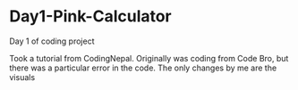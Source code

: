 # Day1-Pink-Calculator
Day 1 of coding project

Took a tutorial from CodingNepal. Originally was coding from Code Bro, but there was a particular error in the code.
The only changes by me are the visuals
